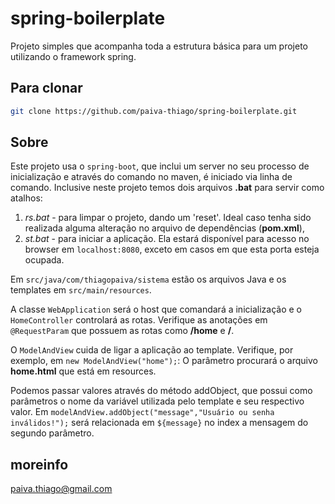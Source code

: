 # spring-boilerplate

Projeto simples que acompanha toda a estrutura básica para um projeto utilizando o framework spring.

## Para clonar

```bash
git clone https://github.com/paiva-thiago/spring-boilerplate.git
```

## Sobre

Este projeto usa o `spring-boot`, que inclui um server no seu processo de inicialização e através do comando no maven, é iniciado via linha de comando. Inclusive neste projeto temos dois arquivos **.bat** para servir como atalhos:

1. *rs.bat* - para limpar o projeto, dando um 'reset'. Ideal caso tenha sido realizada alguma alteração no arquivo de dependências (**pom.xml**),
2. *st.bat* - para iniciar a aplicação. Ela estará disponível para acesso no browser em `localhost:8080`, exceto em casos em que esta porta esteja ocupada.

Em `src/java/com/thiagopaiva/sistema` estão os arquivos Java e os templates em `src/main/resources`.

A classe `WebApplication` será o host que comandará a inicialização e o `HomeController` controlará as rotas. Verifique as anotações em `@RequestParam` que possuem as rotas como **/home** e **/**.

O `ModelAndView` cuida de ligar a aplicação ao template. Verifique, por exemplo, em `new ModelAndView("home");`: O parâmetro procurará o arquivo **home.html** que está em resources.

Podemos passar valores através do método addObject, que possui como parâmetros o nome da variável utilizada pelo template e seu respectivo valor. Em `modelAndView.addObject("message","Usuário ou senha inválidos!");` será relacionada em `${message}` no index a mensagem do segundo parâmetro.

## moreinfo

paiva.thiago@gmail.com